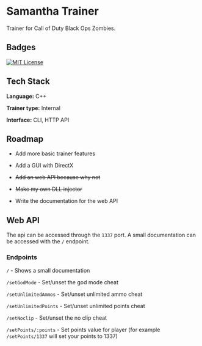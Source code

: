 
# Samantha Trainer

Trainer for Call of Duty Black Ops Zombies.


## Badges
[![MIT License](https://img.shields.io/badge/License-MIT-green.svg)](https://choosealicense.com/licenses/mit/)

## Tech Stack

**Language:** C++

**Trainer type:** Internal

**Interface:** CLI, HTTP API


## Roadmap

- Add more basic trainer features

- Add a GUI with DirectX

- ~~Add an web API because why not~~

- ~~Make my own DLL injector~~

- Write the documentation for the web API


## Web API

The api can be accessed through the `1337` port. A small documentation can be accessed with the `/` endpoint.

### Endpoints

`/` - Shows a small documentation

`/setGodMode` - Set/unset the god mode cheat

`/setUnlimitedAmmos` - Set/unset unlimited ammo cheat

`/setUnlimitedPoints` - Set/unset unlimited points cheat

`/setNoclip` - Set/unset the no clip cheat

`/setPoints/:points` - Set points value for player (for example `/setPoints/1337` will set your points to 1337)



